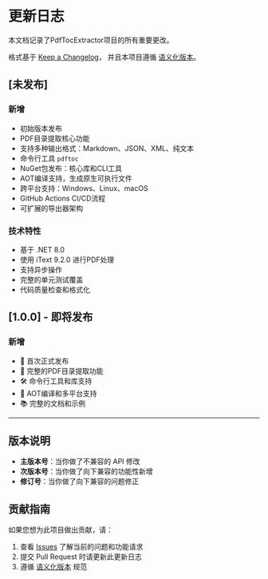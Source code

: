 # 更新日志

本文档记录了PdfTocExtractor项目的所有重要更改。

格式基于 [Keep a Changelog](https://keepachangelog.com/zh-CN/1.0.0/)，
并且本项目遵循 [语义化版本](https://semver.org/lang/zh-CN/)。

## [未发布]

### 新增
- 初始版本发布
- PDF目录提取核心功能
- 支持多种输出格式：Markdown、JSON、XML、纯文本
- 命令行工具 `pdftoc`
- NuGet包发布：核心库和CLI工具
- AOT编译支持，生成原生可执行文件
- 跨平台支持：Windows、Linux、macOS
- GitHub Actions CI/CD流程
- 可扩展的导出器架构

### 技术特性
- 基于 .NET 8.0
- 使用 iText 9.2.0 进行PDF处理
- 支持异步操作
- 完整的单元测试覆盖
- 代码质量检查和格式化

## [1.0.0] - 即将发布

### 新增
- 🎉 首次正式发布
- 📖 完整的PDF目录提取功能
- 🛠️ 命令行工具和库支持
- 🚀 AOT编译和多平台支持
- 📚 完整的文档和示例

---

## 版本说明

- **主版本号**：当你做了不兼容的 API 修改
- **次版本号**：当你做了向下兼容的功能性新增
- **修订号**：当你做了向下兼容的问题修正

## 贡献指南

如果您想为此项目做出贡献，请：

1. 查看 [Issues](https://github.com/star-plan/PdfTocExtractor/issues) 了解当前的问题和功能请求
2. 提交 Pull Request 时请更新此更新日志
3. 遵循 [语义化版本](https://semver.org/lang/zh-CN/) 规范

